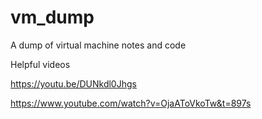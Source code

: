 # vm_dump
A dump of virtual machine notes and code


Helpful videos

https://youtu.be/DUNkdl0Jhgs

https://www.youtube.com/watch?v=OjaAToVkoTw&t=897s
